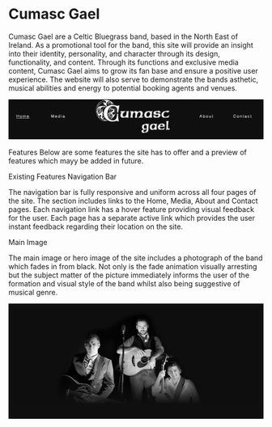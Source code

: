 # Cumasc Gael

Cumasc Gael are a Celtic Bluegrass band, based in the North East of Ireland. 
As a promotional tool for the band, this site will provide an insight into their identity, personality, and character through its design, functionality, and content.
Through its functions and exclusive media content, Cumasc Gael aims to grow its fan base and ensure a positive user experience.
The website will also serve to demonstrate the bands asthetic, musical abilities and energy to potential booking agents and venues. 


<img src="README_images/navbar.png">   

Features
Below are some features the site has to offer and a preview of features which mayy be added in future.

Existing Features
Navigation Bar

The navigation bar is fully responsive and uniform across all four pages of the site.
The section includes links to the Home, Media, About and Contact pages.
Each navigation link has a hover feature providing visual feedback for the user. Each page has a separate active link which provides the user instant feedback regarding their location on the site.

Main Image 

The main image or hero image of the site includes a photograph of the band which fades in from black. Not only is the fade animation visually arresting but the subject matter of the picture immediately informs the user of the formation and visual style of the band whilst also being suggestive of musical genre.

<img src="README_images/hero.png"> 



